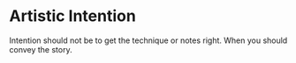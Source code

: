 # Artistic Intention

Intention should not be to get the technique or notes right. When you should convey the story.
